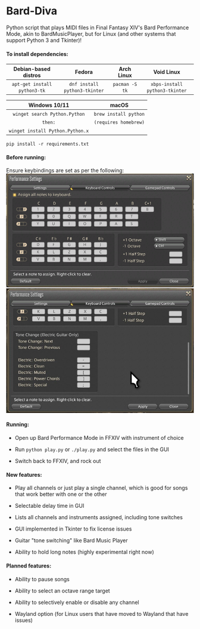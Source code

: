 # Bard-Diva

Python script that plays MIDI files in Final Fantasy XIV's Bard Performance Mode, akin to BardMusicPlayer, but for Linux (and other systems that support Python 3 and Tkinter)!

#### To install dependencies:

| Debian-based distros         | Fedora                        | Arch Linux     | Void Linux                     |
|:----------------------------:|:-----------------------------:|:--------------:|:------------------------------:|
| `apt-get install python3-tk` | `dnf install python3-tkinter` | `pacman -S tk` | `xbps-install python3-tkinter` |

| Windows 10/11                     | macOS                  |
|:---------------------------------:|:----------------------:|
| `winget search Python.Python`     | `brew install python`  |
| `then:`                           | `(requires homebrew)`  |
| `winget install Python.Python.x`  |

`pip install -r requirements.txt`

#### Before running:

Ensure keybindings are set as per the following:
![image info](./perf_settings.png)
![image info](./tone_switching.jpg)

#### Running:

- Open up Bard Performance Mode in FFXIV with instrument of choice

- Run `python play.py` or `./play.py` and select the files in the GUI

- Switch back to FFXIV, and rock out

#### New features:

- Play all channels or just play a single channel, which is good for songs that work better with one or the other

- Selectable delay time in GUI

- Lists all channels and instruments assigned, including tone switches

- GUI implemented in Tkinter to fix license issues

- Guitar "tone switching" like Bard Music Player

- Ability to hold long notes (highly experimental right now)

#### Planned features:

- Ability to pause songs

- Ability to select an octave range target

- Ability to selectively enable or disable any channel

- Wayland option (for Linux users that have moved to Wayland that have issues)
